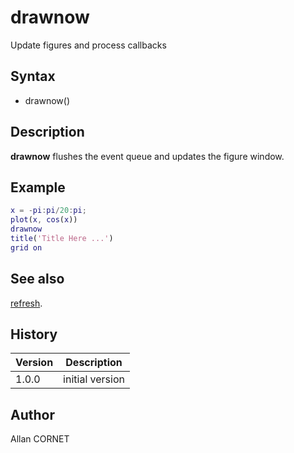 # drawnow

Update figures and process callbacks

## Syntax

- drawnow()

## Description

  <p><b>drawnow</b> flushes the event queue and updates the figure window.</p>

## Example

```matlab
x = -pi:pi/20:pi;
plot(x, cos(x))
drawnow
title('Title Here ...')
grid on
```

## See also

[refresh](refresh.md).

## History

| Version | Description     |
| ------- | --------------- |
| 1.0.0   | initial version |

## Author

Allan CORNET

